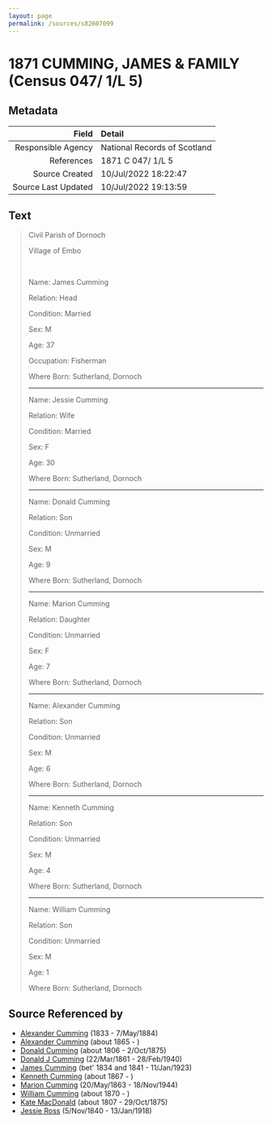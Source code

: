 ```yaml
---
layout: page
permalink: /sources/s82607099
---
```


# 1871 CUMMING, JAMES & FAMILY (Census 047/ 1/L 5)

## Metadata
Field | Detail
---:|:---
Responsible Agency | National Records of Scotland
References | 1871 C 047/ 1/L 5
Source Created | 10/Jul/2022 18:22:47
Source Last Updated | 10/Jul/2022 19:13:59

## Text

> Civil Parish of Dornoch
>
> Village of Embo
>
> <br/>
>
> Name: James Cumming
>
> Relation: Head
>
> Condition: Married
>
> Sex: M
>
> Age: 37
>
> Occupation: Fisherman
>
> Where Born: Sutherland, Dornoch
>
> ---
>
> Name: Jessie Cumming
>
> Relation: Wife
>
> Condition: Married
>
> Sex: F
>
> Age: 30
>
> Where Born: Sutherland, Dornoch
>
> ---
>
> Name: Donald Cumming
>
> Relation: Son
>
> Condition: Unmarried
>
> Sex: M
>
> Age: 9
>
> Where Born: Sutherland, Dornoch
>
> ---
>
> Name: Marion Cumming
>
> Relation: Daughter
>
> Condition: Unmarried
>
> Sex: F
>
> Age: 7
>
> Where Born: Sutherland, Dornoch
>
> ---
>
> Name: Alexander Cumming
>
> Relation: Son
>
> Condition: Unmarried
>
> Sex: M
>
> Age: 6
>
> Where Born: Sutherland, Dornoch
>
> ---
>
> Name: Kenneth Cumming
>
> Relation: Son
>
> Condition: Unmarried
>
> Sex: M
>
> Age: 4
>
> Where Born: Sutherland, Dornoch
>
> ---
>
> Name: William Cumming
>
> Relation: Son
>
> Condition: Unmarried
>
> Sex: M
>
> Age: 1
>
> Where Born: Sutherland, Dornoch
>

## Source Referenced by

* [Alexander Cumming](../people/@7028096@-alexander-cumming-b1833-d1884-5-7.md) (1833 - 7/May/1884)
* [Alexander Cumming](../people/@7306221@-alexander-cumming-b1865-d.md) (about 1865 - )
* [Donald Cumming](../people/@45726416@-donald-cumming-b1806-d1875-10-2.md) (about 1806 - 2/Oct/1875)
* [Donald J Cumming](../people/@20465544@-donald-j-cumming-b1861-3-22-d1940-2-28.md) (22/Mar/1861 - 28/Feb/1940)
* [James Cumming](../people/@66384942@-james-cumming-b1834~1841-d1923-1-11.md) (bet' 1834 and 1841 - 11/Jan/1923)
* [Kenneth Cumming](../people/@14447152@-kenneth-cumming-b1867-d.md) (about 1867 - )
* [Marion Cumming](../people/@59851647@-marion-cumming-b1863-5-20-d1944-11-18.md) (20/May/1863 - 18/Nov/1944)
* [William Cumming](../people/@10016098@-william-cumming-b1870-d.md) (about 1870 - )
* [Kate MacDonald](../people/@28255030@-kate-macdonald-b1807-d1875-10-29.md) (about 1807 - 29/Oct/1875)
* [Jessie Ross](../people/@60546968@-jessie-ross-b1840-11-5-d1918-1-13.md) (5/Nov/1840 - 13/Jan/1918)
